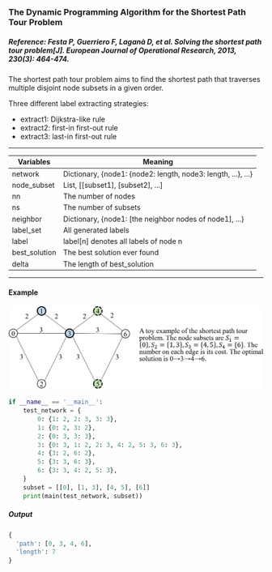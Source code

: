 ### The Dynamic Programming Algorithm for the Shortest Path Tour Problem

##### Reference: Festa P, Guerriero F, Laganà D, et al. Solving the shortest path tour problem[J]. European Journal of Operational Research, 2013, 230(3): 464-474.

The shortest path tour problem aims to find the shortest path that traverses multiple disjoint node subsets in a given order.

Three different label extracting strategies:

- extract1: Dijkstra-like rule
- extract2: first-in first-out rule
- extract3: last-in first-out rule

----

| Variables     | Meaning                                                      |
| ------------- | ------------------------------------------------------------ |
| network       | Dictionary, {node1: {node2: length, node3: length, ...}, ...} |
| node_subset   | List, [[subset1], [subset2], ...]                            |
| nn            | The number of nodes                                          |
| ns            | The number of subsets                                        |
| neighbor      | Dictionary, {node1: [the neighbor nodes of node1], ...}      |
| label_set     | All generated labels                                         |
| label         | label[n] denotes all labels of node n                        |
| best_solution | The best solution ever found                                 |
| delta         | The length of best_solution                                  |

----

#### Example

![](https://github.com/Xavier-MaYiMing/The-dynamic-programming-algorithm-for-the-shortest-path-tour-problem/blob/main/SPTP%20example.png)

```python
if __name__ == '__main__':
    test_network = {
        0: {1: 2, 2: 3, 3: 3},
        1: {0: 2, 3: 2},
        2: {0: 3, 3: 3},
        3: {0: 3, 1: 2, 2: 3, 4: 2, 5: 3, 6: 3},
        4: {3: 2, 6: 2},
        5: {3: 3, 6: 3},
        6: {3: 3, 4: 2, 5: 3},
    }
    subset = [[0], [1, 3], [4, 5], [6]]
    print(main(test_network, subset))
```

##### Output

```python
{
  'path': [0, 3, 4, 6], 
  'length': 7
}
```

